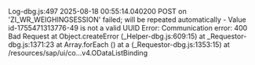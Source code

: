 Log-dbg.js:497 2025-08-18 00:55:14.040200 POST on 'ZI_WR_WEIGHINGSESSION' failed; will be repeated automatically - Value id-1755471313776-49 is not a valid UUID
Error: Communication error: 400 Bad Request
    at Object.createError (_Helper-dbg.js:609:15)
    at _Requestor-dbg.js:1371:23
    at Array.forEach (<anonymous>)
    at a (_Requestor-dbg.js:1353:15)
    at /resources/sap/ui/co…v4.ODataListBinding

﻿

